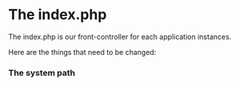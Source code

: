 # The index.php

The index.php is our front-controller for each application instances.

Here are the things that need to be changed:

### The system path






